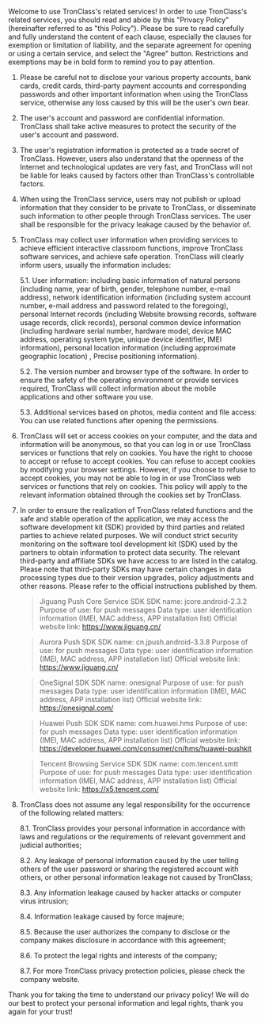 Welcome to use TronClass's related services! In order to use TronClass's related services, you should read and abide by this "Privacy Policy" (hereinafter referred to as "this Policy"). Please be sure to read carefully and fully understand the content of each clause, especially the clauses for exemption or limitation of liability, and the separate agreement for opening or using a certain service, and select the "Agree" button. Restrictions and exemptions may be in bold form to remind you to pay attention.

1. Please be careful not to disclose your various property accounts, bank cards, credit cards, third-party payment accounts and corresponding passwords and other important information when using the TronClass service, otherwise any loss caused by this will be the user's own bear.

2. The user's account and password are confidential information. TronClass shall take active measures to protect the security of the user's account and password.

3. The user's registration information is protected as a trade secret of TronClass. However, users also understand that the openness of the Internet and technological updates are very fast, and TronClass will not be liable for leaks caused by factors other than TronClass's controllable factors.

4. When using the TronClass service, users may not publish or upload information that they consider to be private to TronClass, or disseminate such information to other people through TronClass services. The user shall be responsible for the privacy leakage caused by the behavior of.

5. TronClass may collect user information when providing services to achieve efficient interactive classroom functions, improve TronClass software services, and achieve safe operation. TronClass will clearly inform users, usually the information includes:
   
   5.1. User information: including basic information of natural persons (including name, year of birth, gender, telephone number, e-mail address), network identification information (including system account number, e-mail address and password related to the foregoing), personal Internet records (including Website browsing records, software usage records, click records), personal common device information (including hardware serial number, hardware model, device MAC address, operating system type, unique device identifier, IMEI information), personal location information (including approximate geographic location) , Precise positioning information).
   
   5.2. The version number and browser type of the software. In order to ensure the safety of the operating environment or provide services required, TronClass will collect information about the mobile applications and other software you use.
   
   5.3. Additional services based on photos, media content and file access: You can use related functions after opening the permissions.
   
6. TronClass will set or access cookies on your computer, and the data and information will be anonymous, so that you can log in or use TronClass services or functions that rely on cookies. You have the right to choose to accept or refuse to accept cookies. You can refuse to accept cookies by modifying your browser settings. However, if you choose to refuse to accept cookies, you may not be able to log in or use TronClass web services or functions that rely on cookies. This policy will apply to the relevant information obtained through the cookies set by TronClass.

7. In order to ensure the realization of TronClass related functions and the safe and stable operation of the application, we may access the software development kit (SDK) provided by third parties and related parties to achieve related purposes. We will conduct strict security monitoring on the software tool development kit (SDK) used by the partners to obtain information to protect data security. The relevant third-party and affiliate SDKs we have access to are listed in the catalog. Please note that third-party SDKs may have certain changes in data processing types due to their version upgrades, policy adjustments and other reasons. Please refer to the official instructions published by them.

   > Jiguang Push Core Service SDK
   > SDK name: jcore.android-2.3.2
   > Purpose of use: for push messages
   > Data type: user identification information (IMEI, MAC address, APP installation list)
   > Official website link: https://www.jiguang.cn/

   > Aurora Push SDK
   > SDK name: cn.jpush.android-3.3.8
   > Purpose of use: for push messages
   > Data type: user identification information (IMEI, MAC address, APP installation list)
   > Official website link: https://www.jiguang.cn/
   
   > OneSignal SDK
   > SDK name: onesignal
   > Purpose of use: for push messages
   > Data type: user identification information (IMEI, MAC address, APP installation list)
   > Official website link: https://onesignal.com/

   > Huawei Push SDK
   > SDK name: com.huawei.hms
   > Purpose of use: for push messages
   > Data type: user identification information (IMEI, MAC address, APP installation list)
   > Official website link: https://developer.huawei.com/consumer/cn/hms/huawei-pushkit

   > Tencent Browsing Service SDK
   > SDK name: com.tencent.smtt
   > Purpose of use: for push messages
   > Data type: user identification information (IMEI, MAC address, APP installation list)
   > Official website link: https://x5.tencent.com/


8. TronClass does not assume any legal responsibility for the occurrence of the following related matters:

   8.1. TronClass provides your personal information in accordance with laws and regulations or the requirements of relevant government and judicial authorities;
   
   8.2. Any leakage of personal information caused by the user telling others of the user password or sharing the registered account with others, or other personal information leakage not caused by TronClass;
   
   8.3. Any information leakage caused by hacker attacks or computer virus intrusion;
   
   8.4. Information leakage caused by force majeure;
   
   8.5. Because the user authorizes the company to disclose or the company makes disclosure in accordance with this agreement;
   
   8.6. To protect the legal rights and interests of the company;
   
   8.7. For more TronClass privacy protection policies, please check the company website.



Thank you for taking the time to understand our privacy policy! We will do our best to protect your personal information and legal rights, thank you again for your trust!